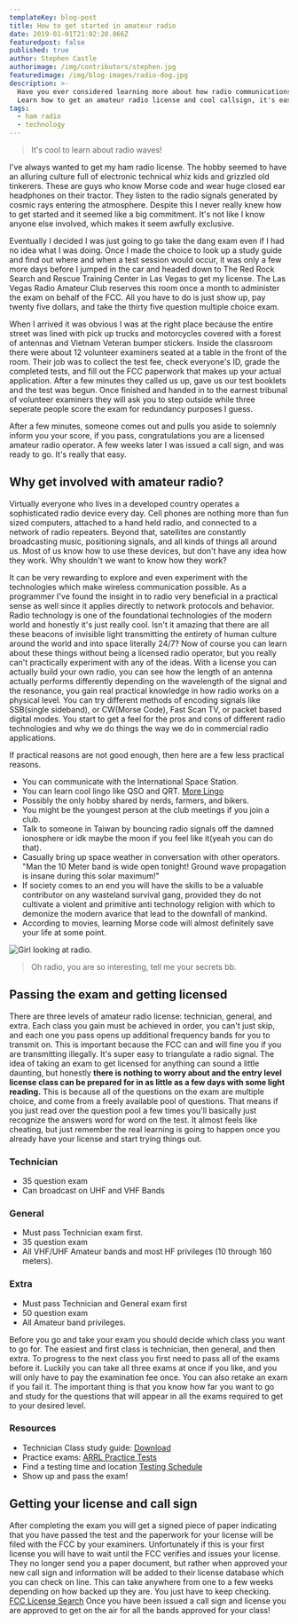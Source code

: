 ```yaml
---
templateKey: blog-post
title: How to get started in amateur radio
date: 2019-01-01T21:02:20.866Z
featuredpost: false
published: true
author: Stephen Castle
authorimage: /img/contributors/stephen.jpg
featuredimage: /img/blog-images/radio-dog.jpg
description: >-
  Have you ever considered learning more about how radio communications work?
  Learn how to get an amateur radio license and cool callsign, it's easier than you think.
tags:
  - ham radio
  - technology
---
```

> It's cool to learn about radio waves!

I've always wanted to get my ham radio license. The hobby seemed to have an
alluring culture full of electronic technical whiz kids and grizzled old
tinkerers. These are guys who know Morse code and wear huge closed ear
headphones on their tractor. They listen to the radio signals generated by
cosmic rays entering the atmosphere. Despite this I never really knew how to get
started and it seemed like a big commitment. It's not like I know anyone else
involved, which makes it seem awfully exclusive.

Eventually I decided I was just going to go take the dang exam even if I had no
idea what I was doing. Once I made the choice to look up a study guide and find
out where and when a test session would occur, it was only a few more days
before I jumped in the car and headed down to The Red Rock Search and Rescue
Training Center in Las Vegas to get my license. The Las Vegas Radio Amateur Club
reserves this room once a month to administer the exam on behalf of the FCC. All
you have to do is just show up, pay twenty five dollars, and take the thirty
five question multiple choice exam.

When I arrived it was obvious I was at the right place because the entire street
was lined with pick up trucks and motorcycles covered with a forest of antennas
and Vietnam Veteran bumper stickers. Inside the classroom there were about 12
volunteer examiners seated at a table in the front of the room. Their job was to
collect the test fee, check everyone's ID, grade the completed tests, and fill
out the FCC paperwork that makes up your actual application. After a few minutes
they called us up, gave us our test booklets and the test was begun. Once
finished and handed in to the earnest tribunal of volunteer examiners they will
ask you to step outside while three seperate people score the exam for
redundancy purposes I guess.

After a few minutes, someone comes out and pulls you aside to solemnly inform
you your score, if you pass, congratulations you are a licensed amateur radio
operator. A few weeks later I was issued a call sign, and was ready to go. It's
really that easy.

## Why get involved with amateur radio?

Virtually everyone who lives in a developed country operates a sophisticated
radio device every day. Cell phones are nothing more than fun sized computers,
attached to a hand held radio, and connected to a network of radio repeaters.
Beyond that, satellites are constantly broadcasting music, positioning signals,
and all kinds of things all around us. Most of us know how to use these devices,
but don't have any idea how they work. Why shouldn't we want to know how they
work?

It can be very rewarding to explore and even experiment with the technologies
which make wireless communication possible. As a programmer I've found the
insight in to radio very beneficial in a practical sense as well since it
applies directly to network protocols and behavior. Radio technology is one of
the foundational technologies of the modern world and honestly it's just really
cool. Isn't it amazing that there are all these beacons of invisible light
transmitting the entirety of human culture around the world and into space
literally 24/7? Now of course you can learn about these things without being a
licensed radio operator, but you really can't practically experiment with any of
the ideas. With a license you can actually build your own radio, you can see how
the length of an antenna actually performs differently depending on the
wavelength of the signal and the resonance, you gain real practical knowledge in
how radio works on a physical level. You can try different methods of encoding
signals like SSB(single sideband), or CW(Morse Code), Fast Scan TV, or packet
based digital modes. You start to get a feel for the pros and cons of different
radio technologies and why we do things the way we do in commercial radio
applications.

If practical reasons are not good enough, then here are a few less practical
reasons.

- You can communicate with the International Space Station.
- You can learn cool lingo like QSO and QRT.
  [More Lingo](http://www.qrz.com/page/hamspeak.html)
- Possibly the only hobby shared by nerds, farmers, and bikers.
- You might be the youngest person at the club meetings if you join a club.
- Talk to someone in Taiwan by bouncing radio signals off the damned ionosphere
  or idk maybe the moon if you feel like it(yeah you can do that).
- Casually bring up space weather in conversation with other operators. "Man the
  10 Meter band is wide open tonight! Ground wave propagation is insane during
  this solar maximum!"
- If society comes to an end you will have the skills to be a valuable
  contributor on any wasteland survival gang, provided they do not cultivate a
  violent and primitive anti technology religion with which to demonize the
  modern avarice that lead to the downfall of mankind.
- According to movies, learning Morse code will almost definitely save your life
  at some point.

![Girl looking at radio.](/img/blog/images/radio-girl.jpg)

> Oh radio, you are so interesting, tell me your secrets bb.

## Passing the exam and getting licensed

There are three levels of amateur radio license: technician, general, and extra.
Each class you gain must be achieved in order, you can't just skip, and each one
you pass opens up additional frequency bands for you to transmit on. This is
important because the FCC can and will fine you if you are transmitting
illegally. It's super easy to triangulate a radio signal. The idea of taking an
exam to get licensed for anything can sound a little daunting, but honestly
**there is nothing to worry about and the entry level license class can be
prepared for in as little as a few days with some light reading.** This is
because all of the questions on the exam are multiple choice, and come from a
freely available pool of questions. That means if you just read over the
question pool a few times you'll basically just recognize the answers word for
word on the test. It almost feels like cheating, but just remember the real
learning is going to happen once you already have your license and start trying
things out.

### Technician

- 35 question exam
- Can broadcast on UHF and VHF Bands

### General

- Must pass Technician exam first.
- 35 question exam
- All VHF/UHF Amateur bands and most HF privileges (10 through 160 meters).

### Extra

- Must pass Technician and General exam first
- 50 question exam
- All Amateur band privileges.

Before you go and take your exam you should decide which class you want to go
for. The easiest and first class is technician, then general, and then extra. To
progress to the next class you first need to pass all of the exams before it.
Luckily you can take all three exams at once if you like, and you will only have
to pay the examination fee once. You can also retake an exam if you fail it. The
important thing is that you know how far you want to go and study for the
questions that will appear in all the exams required to get to your desired
level.

### Resources

- Technician Class study guide:
  [Download](http://www.kb6nu.com/wp-content/uploads/2010/06/2010_Tech_Study_Guide.pdf)
- Practice exams: [ARRL Practice Tests](http://arrlexamreview.appspot.com/)
- Find a testing time and location
  [Testing Schedule](http://www.arrl.org/find-an-amateur-radio-license-exam-session/)
- Show up and pass the exam!

## Getting your license and call sign

After completing the exam you will get a signed piece of paper indicating that
you have passed the test and the paperwork for your license will be filed with
the FCC by your examiners. Unfortunately if this is your first license you will
have to wait until the FCC verifies and issues your license. They no longer send
you a paper document, but rather when approved your new call sign and
information will be added to their license database which you can check on line.
This can take anywhere from one to a few weeks depending on how backed up they
are. You just have to keep checking.
[ FCC License Search](http://wireless2.fcc.gov/UlsApp/UlsSearch/searchLicense.jsp)
Once you have been issued a call sign and license you are approved to get on the
air for all the bands approved for your class!
